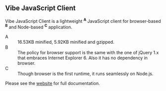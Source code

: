 ## Vibe JavaScript Client

<p>Vibe JavaScript Client is a lightweight <sup><strong>A</strong></sup> JavaScript client for browser-based <sup><strong>B</strong></sup> and Node-based <sup><strong>C</strong></sup> application.</p>
<dl>
    <dt>A</dt>
    <dd>16.53KB minified, 5.92KB minified and gzipped.</dd>
    <dt>B</dt>
    <dd>The policy for browser support is the same with the one of jQuery 1.x that embraces Internet Explorer 6. Also it has no dependency in browser.</dd>
    <dt>C</dt>
    <dd>Though browser is the first runtime, it runs seamlessly on Node.js.</dd>
</dl>

Please see the [website](http://atmosphere.github.io/vibe/projects/vibe-javascript-client/) for full documentation. 
